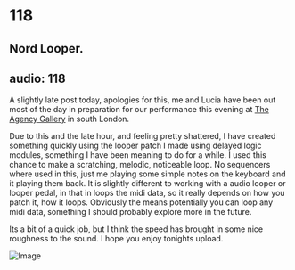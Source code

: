 # 118
## Nord Looper.
audio: 118
---

A slightly late post today, apologies for this, me and Lucia have been out most of the day in preparation for our performance this evening at <a href="http://www.theagencygallery.co.uk/" title="The Agency Gallery" target="_blank">The Agency Gallery</a> in south London.

Due to this and the late hour, and feeling pretty shattered, I have created something quickly using the looper patch I made using delayed logic modules, something I have been meaning to do for a while. I used this chance to make a scratching, melodic, noticeable loop. No sequencers where used in this, just me playing some simple notes on the keyboard and it playing them back. It is slightly different to working with a audio looper or looper pedal, in that in loops the midi data, so it really depends on how you patch it, how it loops. Obviously the means potentially you can loop any midi data, something I should probably explore more in the future.

Its a bit of a quick job, but I think the speed has brought in some nice roughness to the sound. I hope you enjoy tonights upload.

![Image](/assets/img/Snd-118.jpg)